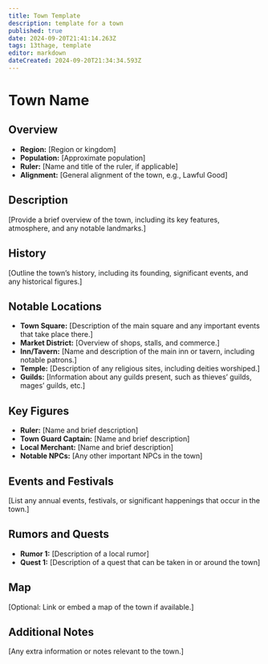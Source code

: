 ```yaml
---
title: Town Template
description: template for a town
published: true
date: 2024-09-20T21:41:14.263Z
tags: 13thage, template
editor: markdown
dateCreated: 2024-09-20T21:34:34.593Z
---
```


# Town Name

## Overview
- **Region:** [Region or kingdom]
- **Population:** [Approximate population]
- **Ruler:** [Name and title of the ruler, if applicable]
- **Alignment:** [General alignment of the town, e.g., Lawful Good]

## Description
[Provide a brief overview of the town, including its key features, atmosphere, and any notable landmarks.]

## History
[Outline the town’s history, including its founding, significant events, and any historical figures.]

## Notable Locations
- **Town Square:** [Description of the main square and any important events that take place there.]
- **Market District:** [Overview of shops, stalls, and commerce.]
- **Inn/Tavern:** [Name and description of the main inn or tavern, including notable patrons.]
- **Temple:** [Description of any religious sites, including deities worshiped.]
- **Guilds:** [Information about any guilds present, such as thieves’ guilds, mages’ guilds, etc.]

## Key Figures
- **Ruler:** [Name and brief description]
- **Town Guard Captain:** [Name and brief description]
- **Local Merchant:** [Name and brief description]
- **Notable NPCs:** [Any other important NPCs in the town]

## Events and Festivals
[List any annual events, festivals, or significant happenings that occur in the town.]

## Rumors and Quests
- **Rumor 1:** [Description of a local rumor]
- **Quest 1:** [Description of a quest that can be taken in or around the town]

## Map
[Optional: Link or embed a map of the town if available.]

## Additional Notes
[Any extra information or notes relevant to the town.]
